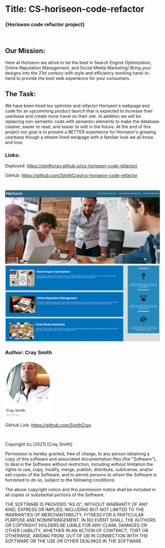 # Title: CS-horiseon-code-refactor

### {Horiseon code refactor project}

<br>

## Our Mission:

Here at Horiseon we strive to be the best in Search Engine Optimization,
Online Reputation Management, and Social Media Marketing! Bring your
designs into the 21st century with style and efficiency working hand-in-hand to provide the best web experience for your consumers.

## The Task:

We have been hired too optimize and refactor Horiseon's webpage and code for an upcomming product launch that is expected to increase their userbase and create more travel on their site. In addition we will be replacing non-semantic code with semantic-elements to make the database cleaner, easier to read, and easier to edit in the future. At the end of this project our goal is to present a BETTER experience for Horiseon's growing userbase though a stream lined wedpage with a familiar look we all know and love.

### Links:

Deployed: https://smithcray.github.io/cs-horiseon-code-refactor/

GitHub: https://github.com/SmithCray/cs-horiseon-code-refactor

#

![Horiseon Webpage P1](assets/images/SNIPPETS.PNG)
![Horiseon Webpage P2](assets/images/Capture.PNG)

### Author: **Cray Smith**

<img src="assets\images\p2cray.PNG" alt="Collin GitHub" width="150px">

GitHub Link: https://github.com/SmithCray

<br>

Copyright (c) [2021] [Cray Smith]

Permission is hereby granted, free of charge, to any person obtaining a copy
of this software and associated documentation files (the "Software"), to deal
in the Software without restriction, including without limitation the rights
to use, copy, modify, merge, publish, distribute, sublicense, and/or sell
copies of the Software, and to permit persons to whom the Software is
furnished to do so, subject to the following conditions:

The above copyright notice and this permission notice shall be included in all
copies or substantial portions of the Software.

THE SOFTWARE IS PROVIDED "AS IS", WITHOUT WARRANTY OF ANY KIND, EXPRESS OR
IMPLIED, INCLUDING BUT NOT LIMITED TO THE WARRANTIES OF MERCHANTABILITY,
FITNESS FOR A PARTICULAR PURPOSE AND NONINFRINGEMENT. IN NO EVENT SHALL THE
AUTHORS OR COPYRIGHT HOLDERS BE LIABLE FOR ANY CLAIM, DAMAGES OR OTHER
LIABILITY, WHETHER IN AN ACTION OF CONTRACT, TORT OR OTHERWISE, ARISING FROM,
OUT OF OR IN CONNECTION WITH THE SOFTWARE OR THE USE OR OTHER DEALINGS IN THE
SOFTWARE.
